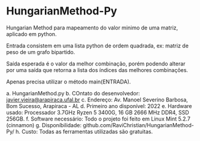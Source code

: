 # HungarianMethod-Py
Hungarian Method para mapeamento do valor minimo de uma matriz, aplicado em python. 

Entrada consistem em uma lista python de ordem quadrada, ex: matriz de peso de um grafo bipartido.

Saída esperada é o valor da melhor combinação, porém podendo alterar por uma saída que retorna a lista dos índices das melhores combinações.

Apenas precisa utilizar o método main(ENTRADA).


a. HungarianMethod.py
b. COntato do desenvolvedor: javier.vieira@arapiraca.ufal.br
c. Endereço: Av. Manoel Severino Barbosa, Bom Sucesso, Arapiraca - AL
d. Primeiro ano disponível: 2022
e. Hardware usado: Processador 3.7GHz Ryzen 5 3400G, 16 GB 2666 MHz DDR4, SSD 256GB.
f. Software necessário: Todo o projeto foi feito em Linux Mint 5.2.7 (cinnamon)
g. Disponíbilidade: github.com/RaviChristian/HungarianMethod-Py/
h. Custo: Todas as ferramentas utilizadas são gratuitas.
